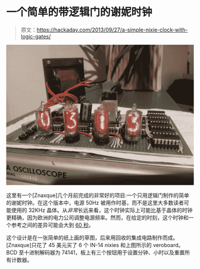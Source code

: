 # 一个简单的带逻辑门的谢妮时钟

> 原文：<https://hackaday.com/2013/09/27/a-simple-nixie-clock-with-logic-gates/>

[![](img/9bd184587dd6640f105332a4f0fc53e6.png)](http://hackaday.com/wp-content/uploads/2013/09/fypvvro.jpg)

这里有一个[Znaxque]几个月前完成的非常好的项目:一个只用逻辑门制作的简单的谢妮时钟。在这个版本中，电源 50Hz 被用作时基，而不是这里大多数读者可能使用的 32KHz 晶体。从*非常*长远来看，这个时钟实际上可能比基于晶体的时钟更精确，因为欧洲的电力公司调整电源频率。然而，在给定的时刻，这个时钟和一个参考之间的差异可能会大到 [60 秒](http://wwwhome.cs.utwente.nl/~ptdeboer/misc/mains.html)。

这个设计是在一张简单的纸上画的草图，后来用回收的集成电路制作而成。[Znaxque]只花了 45 美元买了 6 个 IN-14 nixies 和上图所示的 veroboard。BCD 至十进制解码器为 74141，板上有三个按钮用于设置分钟、小时以及重置所有计数器。